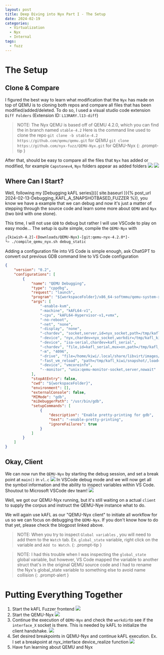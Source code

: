 ```yaml
---
layout: post
title: Deep Diving into Nyx Part I - The Setup
date: 2024-02-19
categories:
  - Virtualization
  - Nyx
  - Internal
tags:
  - fuzz
---
```

# The Setup
## Clone & Compare

I figured the best way to learn what modification that the `Nyx` has made on top of QEMU is to cloning both repos and compare all files that has been modified/added/deleted. To do so, I used a visual studio code extension `Diff Folders`  (Extension ID: `L13RARY.l13-diff`)

>NOTE: The Nyx QEMU is based off of QEMU 4.2.0, which you can find the in branch named `stable-4.2` 
>Here is the command line used to clone the repo `git clone -b stable-4.2 https://github.com/qemu/qemu.git` for QEMU
>`git clone https://github.com/nyx-fuzz/QEMU-Nyx.git` for QEMU-Nyx
{: .prompt-tip }

After that, should be easy to compare all the files that `Nyx` has added or modified, for example `Capstonev4`, `Nyx` folders appear as added folders
![](../assets/images/02-19-20242024-02-19-Nyx-Deep-Dive-Part-1.png)
![](../assets/images/02-19-20242024-02-19-Nyx-Deep-Dive-Part-1-1.png)


## Where Can I Start?

Well, following my [Debugging kAFL series]({{ site.baseurl }}{% post_url 2024-02-13-Debugging_KAFL_A_SNAPSHOTBASED_FUZZER %}), you know we have a example that we can debug and now it's just a matter of stepping through the source code and learn some more about `QEMU` and `Nyx` (two bird with one stone).

This time, I will not use `GDB` to debug but rather I will use VSCode to play on easy mode... The setup is quite simple, compile the `QEMU-Nyx` with 
```sh
┌[kiwish-4.2]-(Downloads/QEMU-Nyx)-[git:qemu-nyx-4.2.0*]-
└> ./compile_qemu_nyx.sh debug_static
```

Adding a configuration file into VS Code is simple enough, ask ChatGPT to convert out previous GDB command line to VS Code configuration
```json
{
    "version": "0.2",
    "configurations": [
        {
            "name": "QEMU Debugging",
            "type": "cppdbg",
            "request": "launch",
            "program": "${workspaceFolder}/x86_64-softmmu/qemu-system-x86_64",
            "args": [
                "-enable-kvm",
                "-machine", "kAFL64-v1",
                "-cpu", "kAFL64-Hypervisor-v1,+vmx",
                "-no-reboot",
                "-net", "none",
                "-display", "none",
                "-chardev", "socket,server,id=nyx_socket,path=/tmp/kafl_kiwi/interface_0",
                "-device", "nyx,chardev=nyx_socket,workdir=/tmp/kafl_kiwi,worker_id=0,bitmap_size=65536,input_buffer_size=131072",
                "-device", "isa-serial,chardev=kafl_serial",
                "-chardev", "file,id=kafl_serial,mux=on,path=/tmp/kafl_kiwi/serial_00.log",
                "-m", "4096",
                "-drive", "file=/home/kiwi/.local/share/libvirt/images/windows_x86_64_vagrant-kafl-windows.img",
                "-fast_vm_reload", "path=/tmp/kafl_kiwi/snapshot/,load=off",
                "-device", "vmcoreinfo",
                "--monitor", "unix:qemu-monitor-socket,server,nowait"
            ],
            "stopAtEntry": false,
            "cwd": "${workspaceFolder}",
            "environment": [],
            "externalConsole": false,
            "MIMode": "gdb",
            "miDebuggerPath": "/usr/bin/gdb",
            "setupCommands": [
                {
                    "description": "Enable pretty-printing for gdb",
                    "text": "-enable-pretty-printing",
                    "ignoreFailures": true
                }
            ]
        }
    ]
}
```

## Okay, Client

We can now run the `QEMU-Nyx`  by starting the debug session, and set a break point at `main()` in `vl.c` 
![](../assets/images/02-19-20242024-02-19-Nyx-Deep-Dive-Part-1-3.png)
In VSCode debug mode and we will now get all the symbol information and the ability to inspect variables within VS Code. Shoutout to Microsoft VSCode dev team!
![](../assets/images/02-19-20242024-02-19-Nyx-Deep-Dive-Part-1-2.png)

Well, we got our QEMU-Nyx running, but it's still waiting on a actual `client` to supply the corpus and instruct the QEMU-Nye instance what to do.

We will again use kAFL as our "QEMU-Nyx client" to initiate all workflow for us so we can focus on debugging the `QEMU-Nyx`. If you don't know how to do that yet, please check the blogpost linked above.
>NOTE: When you try to inspect `Global variables` , you will need to add them to the `Watch` tab. Ex. `global_state` variable, right click on the variable and `Add to Watch`.
{: .prompt-tip }

> NOTE:  I had this trouble when I was inspecting the `global_state` global variable, but however, VS Code mapped the variable to another struct that's in the original QEMU source code and I had to rename the Nyx's global_state variable to something else to avoid name collision
>  {: .prompt-alert }


# Putting Everything Together

1. Start the kAFL Fuzzer frontend 
	![](../assets/images/02-19-20242024-02-19-Nyx-Deep-Dive-Part-1-4.png)
2. Start the QEMU-Nyx 
	![](../assets/images/02-19-20242024-02-19-Nyx-Deep-Dive-Part-1-5.png)
3. Continue the execution of `QEMU-Nyx` and check the `workdir`to see if the `interface_X` socket is there. This is needed by kAFL to initialize the client handshake.
	![](../assets/images/02-19-20242024-02-19-Nyx-Deep-Dive-Part-1-6.png)
4. Set desired breakpoints in QEMU-Nyx and continue kAFL execution. Ex. I set a breakpoint at nyx_interface device_realize function
	![](../assets/images/02-19-20242024-02-19-Nyx-Deep-Dive-Part-1-7.png)
5.  Have fun learning about QEMU and Nyx